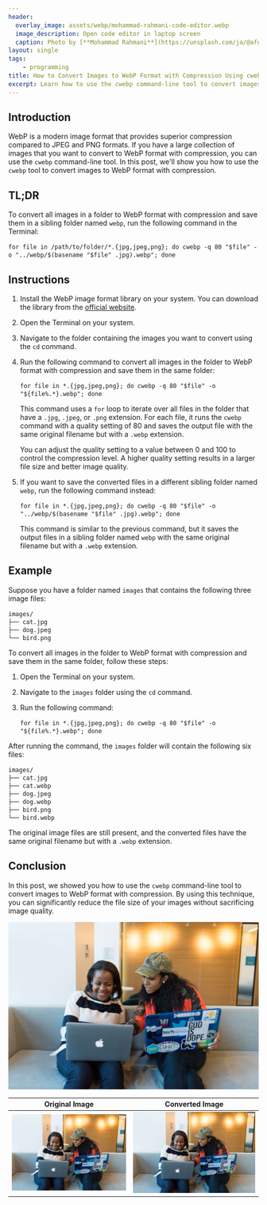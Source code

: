 ```yaml
---
header:
  overlay_image: assets/webp/mohammad-rahmani-code-editor.webp
  image_description: Open code editor in laptop screen
  caption: Photo by [**Mohammad Rahmani**](https://unsplash.com/ja/@afgprogrammer)
layout: single
tags:
    - programming
title: How to Convert Images to WebP Format with Compression Using cwebp
excerpt: Learn how to use the cwebp command-line tool to convert images to WebP format with compression.
---
```


## Introduction

WebP is a modern image format that provides superior compression compared to JPEG and PNG formats. If you have a large collection of images that you want to convert to WebP format with compression, you can use the `cwebp` command-line tool. In this post, we'll show you how to use the `cwebp` tool to convert images to WebP format with compression.

## TL;DR

To convert all images in a folder to WebP format with compression and save them in a sibling folder named `webp`, run the following command in the Terminal:

```
for file in /path/to/folder/*.{jpg,jpeg,png}; do cwebp -q 80 "$file" -o "../webp/$(basename "$file" .jpg).webp"; done
```

## Instructions

1. Install the WebP image format library on your system. You can download the library from the [official website](https://developers.google.com/speed/webp/docs/precompiled).
2. Open the Terminal on your system.
3. Navigate to the folder containing the images you want to convert using the `cd` command.
4. Run the following command to convert all images in the folder to WebP format with compression and save them in the same folder:

   ```
   for file in *.{jpg,jpeg,png}; do cwebp -q 80 "$file" -o "${file%.*}.webp"; done
   ```

   This command uses a `for` loop to iterate over all files in the folder that have a `.jpg`, `.jpeg`, or `.png` extension. For each file, it runs the `cwebp` command with a quality setting of 80 and saves the output file with the same original filename but with a `.webp` extension.

   You can adjust the quality setting to a value between 0 and 100 to control the compression level. A higher quality setting results in a larger file size and better image quality.

5. If you want to save the converted files in a different sibling folder named `webp`, run the following command instead:

   ```
   for file in *.{jpg,jpeg,png}; do cwebp -q 80 "$file" -o "../webp/$(basename "$file" .jpg).webp"; done
   ```

   This command is similar to the previous command, but it saves the output files in a sibling folder named `webp` with the same original filename but with a `.webp` extension.

## Example

Suppose you have a folder named `images` that contains the following three image files:

```
images/
├── cat.jpg
├── dog.jpeg
└── bird.png
```

To convert all images in the folder to WebP format with compression and save them in the same folder, follow these steps:

1. Open the Terminal on your system.
2. Navigate to the `images` folder using the `cd` command.
3. Run the following command:

   ```
   for file in *.{jpg,jpeg,png}; do cwebp -q 80 "$file" -o "${file%.*}.webp"; done
   ```

After running the command, the `images` folder will contain the following six files:

```
images/
├── cat.jpg
├── cat.webp
├── dog.jpeg
├── dog.webp
├── bird.png
└── bird.webp
```

The original image files are still present, and the converted files have the same original filename but with a `.webp` extension.

## Conclusion

In this post, we showed you how to use the `cwebp` command-line tool to convert images to WebP format with compression. By using this technique, you can significantly reduce the file size of your images without sacrificing image quality.

![example jpeg image](assets/images/../../../../../assets/images/two-woman-sitting-on-sofa-while-using-laptops.jpg)

| Original Image | Converted Image |
| --- | --- |
| ![Original JPEG Image](assets/images/../../../../../assets/images/two-woman-sitting-on-sofa-while-using-laptops.jpg) | ![Converted WebP Image](assets/images/../../../../../assets/webp/two-woman-sitting-on-sofa-while-using-laptops.webp) |